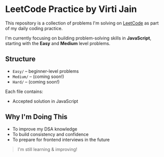 # LeetCode Practice by Virti Jain

This repository is a collection of problems I'm solving on [LeetCode](https://leetcode.com/) as part of my daily coding practice.

I'm currently focusing on building problem-solving skills in **JavaScript**, starting with the **Easy** and **Medium** level problems.

## Structure
- `Easy/` – beginner-level problems
- `Medium/` – (coming soon!)
- `Hard/` – (coming soon!)

Each file contains:
- Accepted solution in JavaScript

## Why I'm Doing This

- To improve my DSA knowledge
- To build consistency and confidence
- To prepare for frontend interviews in the future

> I'm still learning & improving!

